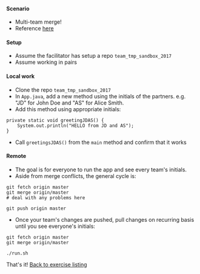 
#### Scenario

* Multi-team merge!
* Reference [here](https://git-scm.com/book/en/v2/Git-Basics-Working-with-Remotes)

#### Setup

* Assume the facilitator has setup a repo `team_tmp_sandbox_2017`
* Assume working in pairs

#### Local work

* Clone the repo `team_tmp_sandbox_2017`
* In `App.java`, add a new method using the initials of the partners. e.g. "JD" for John Doe and "AS" for Alice Smith.
* Add this method using appropriate initials:
```
private static void greetingJDAS() {
    System.out.println("HELLO from JD and AS");
}
```
* Call `greetingsJDAS()` from the `main` method and confirm that it works

#### Remote 

* The goal is for everyone to run the app and see every team's initials.
* Aside from merge conflicts, the general cycle is:
```
git fetch origin master
git merge origin/master
# deal with any problems here

git push origin master
```
* Once your team's changes are pushed, pull changes on recurring basis until you see everyone's initials:
```
git fetch origin master
git merge origin/master

./run.sh
```

That's it! [Back to exercise listing](./Exercises.md)
